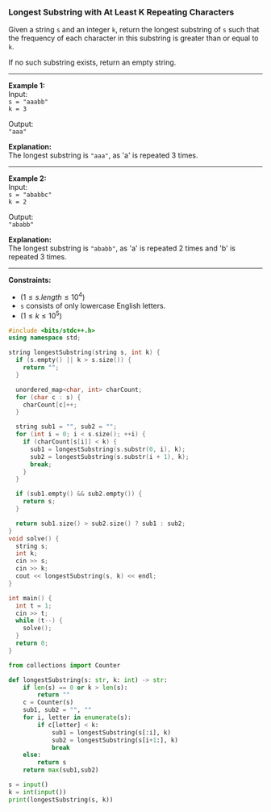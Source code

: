 ### Longest Substring with At Least K Repeating Characters 

Given a string `s` and an integer `k`, return the longest substring of `s` such that the frequency of each character in this substring is greater than or equal to `k`. 

If no such substring exists, return an empty string.

---

**Example 1:**  
Input:  
`s = "aaabb"`  
`k = 3`  

Output:  
`"aaa"`  

**Explanation:**  
The longest substring is `"aaa"`, as 'a' is repeated 3 times.

---

**Example 2:**  
Input:  
`s = "ababbc"`  
`k = 2`  

Output:  
`"ababb"`  

**Explanation:**  
The longest substring is `"ababb"`, as 'a' is repeated 2 times and 'b' is repeated 3 times.

---

**Constraints:**
- $(1 \leq s.length \leq 10^4)$
- `s` consists of only lowercase English letters.  
- $(1 \leq k \leq 10^5)$


```cpp
#include <bits/stdc++.h>
using namespace std;

string longestSubstring(string s, int k) {
  if (s.empty() || k > s.size()) {
    return "";
  }

  unordered_map<char, int> charCount;
  for (char c : s) {
    charCount[c]++;
  }

  string sub1 = "", sub2 = "";
  for (int i = 0; i < s.size(); ++i) {
    if (charCount[s[i]] < k) {
      sub1 = longestSubstring(s.substr(0, i), k);
      sub2 = longestSubstring(s.substr(i + 1), k);
      break;
    }
  }

  if (sub1.empty() && sub2.empty()) {
    return s;
  }

  return sub1.size() > sub2.size() ? sub1 : sub2;
}
void solve() {
  string s;
  int k;
  cin >> s;
  cin >> k;
  cout << longestSubstring(s, k) << endl;
}

int main() {
  int t = 1;
  cin >> t;
  while (t--) {
    solve();
  }
  return 0;
}

```

```python
from collections import Counter

def longestSubstring(s: str, k: int) -> str:
    if len(s) == 0 or k > len(s):
        return ""
    c = Counter(s)
    sub1, sub2 = "", ""
    for i, letter in enumerate(s):
        if c[letter] < k:
            sub1 = longestSubstring(s[:i], k)
            sub2 = longestSubstring(s[i+1:], k)
            break
    else:
        return s
    return max(sub1,sub2)

s = input()
k = int(input())
print(longestSubstring(s, k))

```